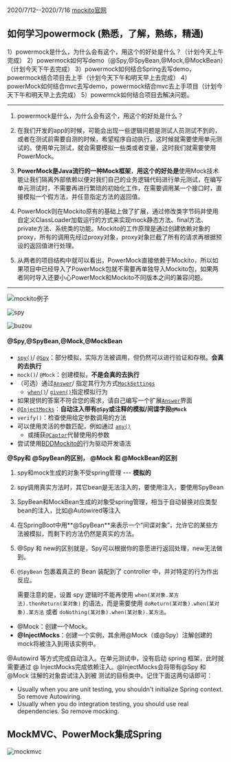 2020/7/12--2020/7/16
[mockito官网](https://www.javadoc.io/doc/org.mockito/mockito-core/2.7.17/org/mockito/Mockito.html)
## 如何学习powermock (熟悉，了解，熟练，精通)

1）powermock是什么，为什么会有这个，用这个的好处是什么？（计划今天上午完成）
2）powermock如何写demo（@Spy,@SpyBean,@Mock,@MockBean）（计划今天下午去完成）
3）powermock如何结合Spring去写demo，powermock结合项目去上手（计划今天下午和明天早上去完成）
4）powerMock如何结合mvc去写demo，powermock结合mvc去上手项目（计划今天下午和明天早上去完成）
5）powermck如何结合项目去解决问题。

---

1. powermock是什么，为什么会有这个，用这个的好处是什么？

1. 在我们开发的app的时候，可能会出现一些逻辑问题是测试人员测试不到的，或者在测试前需要自测的时候，希望程序自动执行，这时候就需要使用单元测试的。使用单元测试，就会需要模拟一些类或者变量，这时我们就需要使用PowerMock。

2. **PowerMock是Java流行的一种Mock框架**，**用这个的好处是**使用Mock技术能让我们隔离外部依赖以便对我们自己的业务逻辑代码进行单元测试，在编写单元测试时，不需要再进行繁琐的初始化工作，在需要调用某一个接口时，直接模拟一个假方法，并任意指定方法的返回值。    

3. PowerMock则在Mockito原有的基础上做了扩展，通过修改类字节码并使用自定义ClassLoader加载运行的方式来实现mock静态方法、final方法、private方法、系统类的功能。Mockito的工作原理是通过创建依赖对象的proxy，所有的调用先经过proxy对象，proxy对象拦截了所有的请求再根据预设的返回值进行处理。

4. 从两者的项目结构中就可以看出，PowerMock直接依赖于Mockito，所以如果项目中已经导入了PowerMock包就不需要再单独导入Mockito包，如果两者同时导入还要小心PowerMock和Mockito不同版本之间的兼容问题。

---

![mockito例子](https://atom-nateshao.oss-cn-shenzhen.aliyuncs.com/img/mockito.png)

![spy](https://atom-nateshao.oss-cn-shenzhen.aliyuncs.com/img/spy.png)

![buzou](https://atom-nateshao.oss-cn-shenzhen.aliyuncs.com/img/buzou.png)

#### @Spy,@SpyBean,@Mock,@MockBean

- [`spy()`](http://javadoc.io/doc/org.mockito/mockito-core/latest/org/mockito/Mockito.html#spy-T-)/ [`@Spy`](http://javadoc.io/doc/org.mockito/mockito-core/latest/org/mockito/Spy.html)：部分模拟，实际方法被调用，但仍然可以进行验证和存根。**会真的去执行**
- `mock()`/ `@Mock`：创建模拟，**不是会真的去执行**
- （可选）通过[`Answer`](http://javadoc.io/doc/org.mockito/mockito-core/latest/org/mockito/stubbing/Answer.html)/ 指定其行为方式[`MockSettings`](http://javadoc.io/doc/org.mockito/mockito-core/latest/org/mockito/MockSettings.html)
  - [`when()`](http://javadoc.io/doc/org.mockito/mockito-core/latest/org/mockito/Mockito.html#when-T-)/ [`given()`](http://javadoc.io/doc/org.mockito/mockito-core/latest/org/mockito/BDDMockito.html#given-T-)指定模拟行为
- 如果提供的答案不符合您的需求，请自己编写一个扩展[`Answer`](http://javadoc.io/doc/org.mockito/mockito-core/latest/org/mockito/stubbing/Answer.html)界面
- [`@InjectMocks`](http://javadoc.io/doc/org.mockito/mockito-core/latest/org/mockito/InjectMocks.html)：**自动注入带有`@Spy`或注释的模拟/间谍字段`@Mock`**
- `verify()`：检查使用给定参数调用的方法
- 可以使用灵活的参数匹配，例如通过 [`any()`](http://javadoc.io/doc/org.mockito/mockito-core/latest/org/mockito/ArgumentMatchers.html#any--)
  - 或捕获[`@Captor`](http://javadoc.io/doc/org.mockito/mockito-core/latest/org/mockito/Captor.html)代替使用的参数
- 尝试使用[BDDMockito的](http://javadoc.io/doc/org.mockito/mockito-core/latest/org/mockito/BDDMockito.html)行为驱动开发语法

**@Spy和** **@SpyBean的区别，** **@Mock** **和 @MockBean的区别**

1. spy和mock生成的对象不受spring管理 --- **模拟的**

2. spy调用真实方法时，其它bean是无法注入的，要使用注入，要使用SpyBean

3. SpyBean和MockBean生成的对象受spring管理，相当于自动替换对应类型bean的注入，比如@Autowired等注入

4. 在SpringBoot中用**@SpyBean**来表示一个“间谍对象”，允许它的某些方法被模拟，而剩下的方法仍然是真实的方法。

5. @Spy 和 new的区别就是，Spy可以根据你的意愿进行返回处理，new无法做到。

6. `@SpyBean` 包裹着真正的 Bean 装配到了 controller 中，并对特定的行为作出反应。

   需要注意的是，设置 spy 逻辑时不能再使用 `when(某对象.某方法).thenReturn(某对象)` 的语法，而是需要使用 `doReturn(某对象).when(某对象).某方法` 或者 `doNothing(某对象).when(某对象).某方法`。

- @Mock：创建一个Mock。
- **@InjectMocks**：创建一个实例，其余用@Mock（或@Spy）注解创建的mock将被注入到用该实例中。

@Autowird 等方式完成自动注入。在单元测试中，没有启动 spring 框架，此时就需要通过 @ InjectMocks完成依赖注入。@InjectMocks会将带有@Spy 和@Mock 注解的对象尝试注入到被 测试的目标类中。记住下面这两句话即可：

- Usually when you are unit testing, you shouldn't initialize Spring context. So remove Autowiring.
- Usually when you do integration testing, you should use real dependencies. So remove mocking.



## MockMVC、PowerMock集成Spring

![mockmvc](https://atom-nateshao.oss-cn-shenzhen.aliyuncs.com/img/mockmvc.png)














